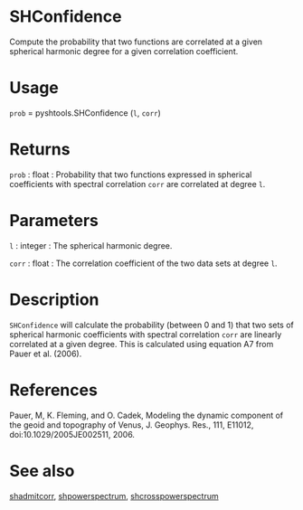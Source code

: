 # SHConfidence

Compute the probability that two functions are correlated at a given spherical harmonic degree for a given correlation coefficient.

# Usage

`prob` = pyshtools.SHConfidence (`l`, `corr`)

# Returns

`prob` : float
:   Probability that two functions expressed in spherical coefficients with spectral correlation `corr` are correlated at degree `l`.

# Parameters

`l` :  integer
:   The spherical harmonic degree.

`corr` : float
:   The correlation coefficient of the two data sets at degree `l`.

# Description

`SHConfidence` will calculate the probability (between 0 and 1) that two sets of spherical harmonic coefficients with spectral correlation `corr` are linearly correlated at a given degree. This is calculated using equation A7 from Pauer et al. (2006).

# References

Pauer, M, K. Fleming, and O. Cadek, Modeling the dynamic component of the geoid and topography of Venus, J. Geophys. Res., 111, E11012, doi:10.1029/2005JE002511, 2006.

# See also

[shadmitcorr](pyshadmitcorr.html), [shpowerspectrum](pyshpowerspectrum.html), [shcrosspowerspectrum](pyshcrosspowerspectrum.html)
